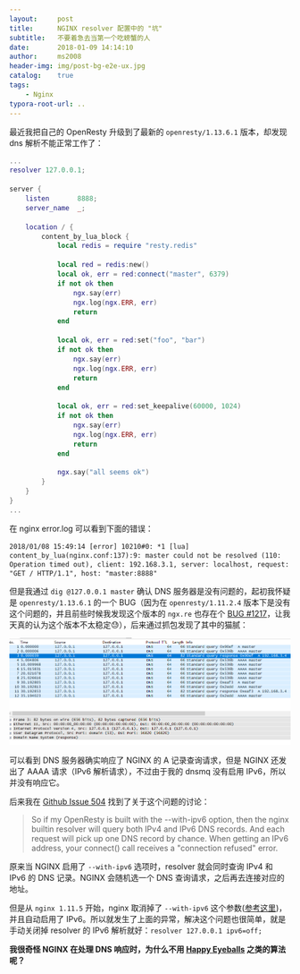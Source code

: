 ```yaml
---
layout:     post
title:      NGINX resolver 配置中的 "坑"
subtitle:   不要着急去当第一个吃螃蟹的人
date:       2018-01-09 14:14:10
author:     ms2008
header-img: img/post-bg-e2e-ux.jpg
catalog:    true
tags:
    - Nginx
typora-root-url: ..
---
```


最近我把自己的 OpenResty 升级到了最新的 `openresty/1.13.6.1` 版本，却发现 dns 解析不能正常工作了：

```lua
...
resolver 127.0.0.1;

server {
    listen       8888;
    server_name  _;

    location / {
        content_by_lua_block {
            local redis = require "resty.redis"

            local red = redis:new()
            local ok, err = red:connect("master", 6379)
            if not ok then
                ngx.say(err)
                ngx.log(ngx.ERR, err)
                return
            end

            local ok, err = red:set("foo", "bar")
            if not ok then
                ngx.say(err)
                ngx.log(ngx.ERR, err)
                return
            end

            local ok, err = red:set_keepalive(60000, 1024)
            if not ok then
                ngx.say(err)
                ngx.log(ngx.ERR, err)
                return
            end

            ngx.say("all seems ok")
        }
    }
}
...
```

在 nginx error.log 可以看到下面的错误：

```
2018/01/08 15:49:14 [error] 10210#0: *1 [lua] content_by_lua(nginx.conf:137):9: master could not be resolved (110: Operation timed out), client: 192.168.3.1, server: localhost, request: "GET / HTTP/1.1", host: "master:8888"
```

但是我通过 `dig @127.0.0.1 master` 确认 DNS 服务器是没有问题的，起初我怀疑是 `openresty/1.13.6.1` 的一个 BUG（因为在 `openresty/1.11.2.4` 版本下是没有这个问题的，并且前些时候我发现这个版本的 `ngx.re` 也存在个 [BUG #1217][2]，让我天真的认为这个版本不太稳定😓），后来通过抓包发现了其中的猫腻：

![](/img/in-post/nginx-resolver.png)

可以看到 DNS 服务器确实响应了 NGINX 的 A 记录查询请求，但是 NGINX 还发出了 AAAA 请求（IPv6 解析请求），不过由于我的 dnsmq 没有启用 IPv6，所以并没有响应它。

后来我在 [Github Issue 504](https://github.com/openresty/lua-nginx-module/issues/504) 找到了关于这个问题的讨论：

> So if my OpenResty is built with the --with-ipv6 option, then the nginx builtin resolver will query both IPv4 and IPv6 DNS records. And each request will pick up one DNS record by chance. When getting an IPv6 address, your connect() call receives a "connection refused" error.

原来当 NGINX 启用了 `--with-ipv6` 选项时，resolver 就会同时查询 IPv4 和 IPv6 的 DNS 记录。NGINX 会随机选一个 DNS 查询请求，之后再去连接对应的地址。

但是从 `nginx 1.11.5` 开始，nginx 取消掉了 `--with-ipv6` 这个参数([参考这里][1])，并且自动启用了 IPv6。所以就发生了上面的异常，解决这个问题也很简单，就是手动关闭掉 resolver 的 IPv6 解析就好：`resolver 127.0.0.1 ipv6=off;`

**我很奇怪 NGINX 在处理 DNS 响应时，为什么不用 [Happy Eyeballs][3] 之类的算法呢？**

[1]: http://nginx.org/en/CHANGES
[2]: https://github.com/openresty/lua-nginx-module/issues/1217
[3]: http://www.rfc-base.org/rfc-6555.html
